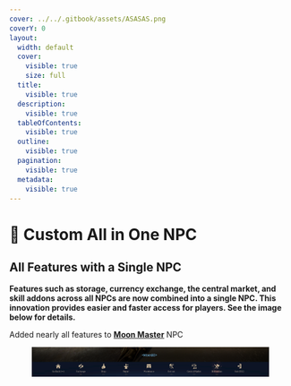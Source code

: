 ```yaml
---
cover: ../../.gitbook/assets/ASASAS.png
coverY: 0
layout:
  width: default
  cover:
    visible: true
    size: full
  title:
    visible: true
  description:
    visible: true
  tableOfContents:
    visible: true
  outline:
    visible: true
  pagination:
    visible: true
  metadata:
    visible: true
---
```


# 💚 Custom All in One NPC

## All Features with a Single NPC

**Features such as storage, currency exchange, the central market, and skill addons across all NPCs are now combined into a single NPC. This innovation provides easier and faster access for players. See the image below for details.**

Added nearly all features to [**Moon Master**](../custom-npcs/moon-master-less-than-moonbd-greater-than.md) NPC

<div align="center" data-full-width="true"><figure><img src="../../.gitbook/assets/{AA0832E3-EEA8-4818-A28E-2419F5215116}.png" alt=""><figcaption></figcaption></figure></div>

